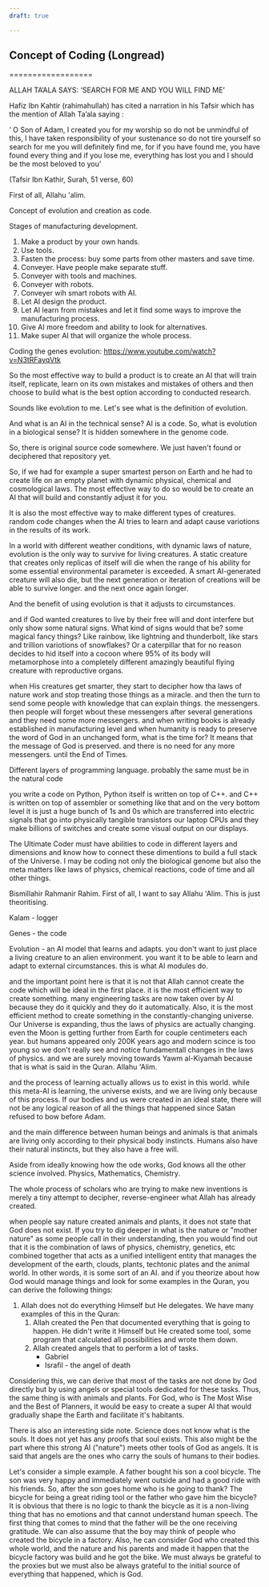 ```yaml
---
draft: true

---
```


## Concept of Coding (Longread)
==================
<style>
  code {
    white-space : pre-wrap !important;
    word-break: break-word;
  }
</style>


ALLAH TA’ALA SAYS: ‘SEARCH FOR ME AND YOU WILL FIND ME’

Hafiz Ibn Kahtir (rahimahullah) has cited a narration in his Tafsir which has the mention of Allah Ta’ala saying :

‘ O Son of Adam, I created you for my worship so do not be unmindful of this, I have taken responsibility of your sustenance so do not tire yourself so search for me you will definitely find me, for if you have found me, you have found every thing and if you lose me, everything has lost you and I should be the most beloved to you’

(Tafsir Ibn Kathir, Surah, 51 verse, 60)

First of all, Allahu 'alim.

Concept of evolution and creation as code.

Stages of manufacturing development.
1. Make a product by your own hands.
2. Use tools.
3. Fasten the process: buy some parts from other masters and save time.
4. Conveyer. Have people make separate stuff.
5. Conveyer with tools and machines.
6. Conveyer with robots.
7. Conveyer wih smart robots with AI.
8. Let AI design the product.
9. Let AI learn from mistakes and let it find some ways to improve the manufacturing process.
10. Give AI more freedom and ability to look for alternatives.
11. Make super AI that will organize the whole process.


Coding the genes evolution: https://www.youtube.com/watch?v=N3tRFayqVtk

So the most effective way to build a product is to create an AI that will train itself, replicate, learn on its own mistakes and mistakes of others and then choose to build what is the best option according to conducted research.

Sounds like evolution to me. Let's see what is the definition of evolution.

And what is an AI in the technical sense? AI is a code.
So, what is evolution in a biological sense? It is hidden somewhere in the genome code.

So, there is original source code somewhere. We just haven't found or deciphered that repository yet.

So, if we had for example a super smartest person on Earth and he had to create life on an empty planet with dynamic physical, chemical and cosmological laws. The most effective way to do so would be to create an AI that will build and constantly adjust it for you.

It is also the most effective way to make different types of creatures. random code changes when the AI tries to learn and adapt cause variotions in the results of its work.

In a world with different weather conditions, with dynamic laws of nature, evolution is the only way to survive for living creatures. A static creature that creates only replicas of itself will die when the range of his ability for some essential environmental parameter is exceeded. A smart AI-generated creature will also die, but the next generation or iteration of creations will be able to survive longer. and the next once again longer.

And the benefit of using evolution is that it adjusts to circumstances.

and if God wanted creatures to live by their free will and dont interfere but only show some natural signs. What kind of signs would that be? some magical fancy things? Like rainbow, like lightning and thunderbolt, like stars and trillion variotions of snowflakes? Or a caterpillar that for no reason decides to hid itself into a cocoon where 95% of its body will metamorphose into a completely different amazingly beautiful flying creature with reproductive organs.

when His creatures get smarter, they start to decipher how tha laws of nature work and stop treating those things as a miracle. 
and then the turn to send some people with knowledge that can explain things. the messengers. then people will forget wbout these messengers after several generations and they need some more messengers. and when writing books is already established in manufacturing level and when humanity is ready to preserve the word of God in an unchanged form, what is the time for?
It means that the message of God is preserved. and there is no need for any more messengers.
until the End of Times.


Different layers of programming language.
probably the same must be in the natural code

you write a code on Python, Python itself is written on top of C++.
and C++ is written on top of assembler or something like that and on the very bottom level it is just a huge bunch of 1s and 0s which are transferred into electric signals that go into physically tangible transistors our laptop CPUs and they make billions of switches and create some visual output on our displays.

The Ultimate Coder must have abilities to code in different layers and dimensions and know how to connect these dimentions to build a full stack of the Universe. I may be coding not only the biological genome but also the meta matters like laws of physics, chemical reactions, code of time and all other things.




Bismillahir Rahmanir Rahim.
First of all, I want to say Allahu 'Alim. This is just theoritising.

Kalam - logger

Genes - the code

Evolution - an AI model that learns and adapts. you don't want to just place a living creature to an alien environment. you want it to be able to learn and adapt to external circumstances. this is what AI modules do.

and the important point here is that it is not that Allah cannot create the code which will be ideal in the first place. it is the most efficient way to create something. many engineering tasks are now taken over by AI because they do it quickly and they do it automatically.
Also, it is the most efficient method to create something in the constantly-changing universe. Our Universe is expanding, thus the laws of physics are actually changing. even the Moon is getting further from Earth for couple centimeters each year. but humans appeared only 200K years ago and modern scince is too young so we don't really see and notice fundamentall changes in the laws of physics.
and we are surely moving towards Yawm al-Kiyamah because that is what is said in the Quran. Allahu 'Alim.

and the process of learning actually allows us to exist in this world. while this meta-AI is learning, the universe exists, and we are living only because of this process. If our bodies and us were created in an ideal state, there will not be any logical reason of all the things that happened since Satan refused to bow before Adam.


and the main difference between human beings and animals is that animals are living only according to their physical body instincts. Humans also have their natural instincts, but they also have a free will.

Aside from ideally knowing how the ode works, God knows all the other science involved. Physics, Mathematics, Chemistry.

The whole process of scholars who are trying to make new inventions is merely a tiny attempt to decipher, reverse-engineer what Allah has already created.

when people say nature created animals and plants, it does not state that God does not exist. If you try to dig deeper in what is the nature or "mother nature" as some people call in their understanding, then you would find out that it is the combination of laws of physics, chemistry, genetics, etc combined together that acts as a unified intelligent entity that manages the development of the earth, clouds, plants, techtonic plates and the animal world. In other words, it is some sort of an AI. and if you theorize about how God would manage things and look for some examples in the Quran, you can derive the following things:

1. Allah does not do everything Himself but He delegates. We have many examples of this in the Quran:
	1. Allah created the Pen that documented everything that is going to happen. He didn't write it Himself but He created some tool, some program that calculated all possibilities and wrote them down.
	2. Allah created angels that to perform a lot of tasks.
		- Gabriel
		- Israfil - the angel of death

Considering this, we can derive that most of the tasks are not done by God directly but by using angels or special tools dedicated for these tasks. Thus, the same thing is with animals and plants. For God, who is The Most Wise and the Best of Planners, it would be easy to create a super AI that would gradually shape the Earth and facilitate it's habitants. 

There is also an interesting side note. Science does not know what is the souls. It does not yet has any proofs that soul exists. This also might be the part where this strong AI ("nature") meets other tools of God as angels. It is said that angels are the ones who carry the souls of humans to their bodies.

Let's consider a simple example. A father bought his son a cool bicycle. The son was very happy and immediately went outside and had a good ride with his friends. So, after the son goes home who is he going to thank? The bicycle for being a great riding tool or the father who gave him the bicycle? It is obvious that there is no logic to thank the bicycle as it is a non-living thing that has no emotions and that cannot understand human speech. The first thing that comes to mind that the father will be the one receiving gratitude. We can also assume that the boy may think of people who created the bicycle in a factory. Also, he can consider God who created this whole world, and the nature and his parents and made it happen that the bicycle factory was build and he got the bike. We must always be grateful to the proxies but we must also be always grateful to the initial source of everything that happened, which is God.